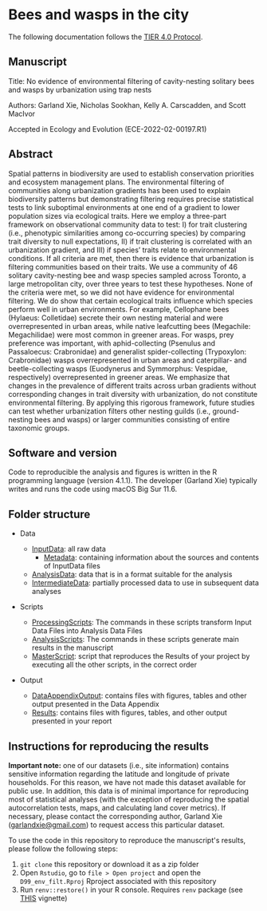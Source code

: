 # Bees and wasps in the city  

The following documentation follows the [TIER 4.0 Protocol](https://www.projecttier.org/tier-protocol/protocol-4-0/root/).

## Manuscript 

Title: No evidence of environmental filtering of cavity-nesting solitary bees and wasps by urbanization using trap nests

Authors: Garland Xie, Nicholas Sookhan, Kelly A. Carscadden, and Scott MacIvor

Accepted in Ecology and Evolution (ECE-2022-02-00197.R1)

## Abstract

Spatial patterns in biodiversity are used to establish conservation priorities and ecosystem management plans. The environmental filtering of communities along urbanization gradients has been used to explain biodiversity patterns but demonstrating filtering requires precise statistical tests to link suboptimal environments at one end of a gradient to lower population sizes via ecological traits. Here we employ a three-part framework on observational community data to test: I) for trait clustering (i.e., phenotypic similarities among co-occurring species) by comparing trait diversity to null expectations, II) if trait clustering is correlated with an urbanization gradient, and III) if species’ traits relate to environmental conditions. If all criteria are met, then there is evidence that urbanization is filtering communities based on their traits. We use a community of 46 solitary cavity-nesting bee and wasp species sampled across Toronto, a large metropolitan city, over three years to test these hypotheses. None of the criteria were met, so we did not have evidence for environmental filtering. We do show that certain ecological traits influence which species perform well in urban environments. For example, Cellophane bees (Hylaeus: Colletidae) secrete their own nesting material and were overrepresented in urban areas, while native leafcutting bees (Megachile: Megachilidae) were most common in greener areas. For wasps, prey preference was important, with aphid-collecting (Psenulus and Passaloecus: Crabronidae) and generalist spider-collecting (Trypoxylon: Crabronidae) wasps overrepresented in urban areas and caterpillar- and beetle-collecting wasps (Euodynerus and Symmorphus: Vespidae, respectively) overrepresented in greener areas. We emphasize that changes in the prevalence of different traits across urban gradients without corresponding changes in trait diversity with urbanization, do not constitute environmental filtering. By applying this rigorous framework, future studies can test whether urbanization filters other nesting guilds (i.e., ground-nesting bees and wasps) or larger communities consisting of entire taxonomic groups. 


## Software and version

Code to reproducible the analysis and figures is written in the R programming language (version 4.1.1). 
The developer (Garland Xie) typically writes and runs the code using macOS Big Sur 11.6.

## Folder structure 

- Data
  - [InputData](data/input_data): all raw data 
    - [Metadata](data/input_data/metadata): containing information about the sources and contents of InputData files
  - [AnalysisData](data/analysis_data): data that is in a format suitable for the analysis   
  - [IntermediateData](data/intermediate_data): partially processed data to use in subsequent data analyses
  
- Scripts
  - [ProcessingScripts](scripts/processing_scripts): The commands in these scripts transform Input Data Files into Analysis Data Files
  - [AnalysisScripts](scripts/analysis_scripts): The commands in these scripts generate main results in the manuscript
  - [MasterScript](scripts/master_script.R): script that reproduces the Results of your project by executing all the other scripts, in the correct order

- Output
  -  [DataAppendixOutput](output/data_appendix_output): contains files with figures, tables and other output presented in the Data Appendix
  -  [Results](output/results): contains files with figures, tables, and other output presented in your report

## Instructions for reproducing the results

**Important note:** one of our datasets (i.e., site information) contains sensitive information regarding the latitude and longitude of private households. For this reason, we have not made this dataset available for public use. In addition, this data is of minimal importance for reproducing most of statistical analyses (with the exception of reproducing the spatial autocorrelation tests, maps, and calculating land cover metrics). If necessary, please contact the corresponding author, Garland Xie (garlandxie@gmail.com) to request access this particular dataset. 

To use the code in this repository to reproduce the manuscript's results,
please follow the following steps:
1. `git clone` this repository or download it as a zip folder
2. Open `Rstudio`, go to `file > Open project` and open the `D99_env_filt.Rproj`
Rproject associated with this repository
3. Run `renv::restore()` in your R console. Requires `renv` package (see [THIS](https://rstudio.github.io/renv/articles/renv.html) vignette)
